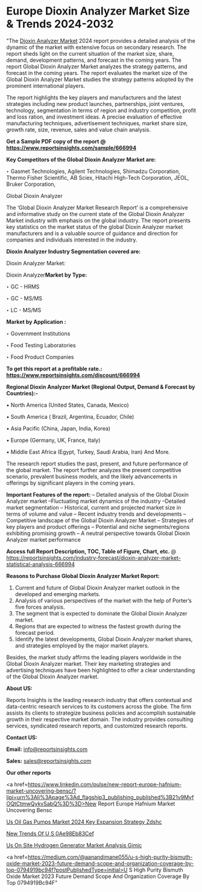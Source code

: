 # Europe Dioxin Analyzer Market Size & Trends 2024-2032

"The <a href=https://www.reportsinsights.com/sample/666994>Dioxin Analyzer Market</a> 2024 report provides a detailed analysis of the dynamic of the market with extensive focus on secondary research. The report sheds light on the current situation of the market size, share, demand, development patterns, and forecast in the coming years. The report Global Dioxin Analyzer Market analyzes the strategy patterns, and forecast in the coming years. The report evaluates the market size of the Global Dioxin Analyzer Market studies the strategy patterns adopted by the prominent international players.

The report highlights the key players and manufacturers and the latest strategies including new product launches, partnerships, joint ventures, technology, segmentation in terms of region and industry competition, profit and loss ration, and investment ideas. A precise evaluation of effective manufacturing techniques, advertisement techniques, market share size, growth rate, size, revenue, sales and value chain analysis.

<strong>Get a Sample PDF copy of the report @ <a href=https://www.reportsinsights.com/sample/666994 style=color:#0000ff;>https://www.reportsinsights.com/sample/666994</a></strong>

<strong>Key Competitors of the Global Dioxin Analyzer Market are:</strong>

‣ Gasmet Technologies, Agilent Technologies, Shimadzu Corporation, Thermo Fisher Scientific, AB Sciex, Hitachi High-Tech Corporation, JEOL, Bruker Corporation,

Global Dioxin Analyzer

The ‘Global Dioxin Analyzer Market Research Report’ is a comprehensive and informative study on the current state of the Global Dioxin Analyzer Market industry with emphasis on the global industry. The report presents key statistics on the market status of the global Dioxin Analyzer market manufacturers and is a valuable source of guidance and direction for companies and individuals interested in the industry.

<strong>Dioxin Analyzer Industry Segmentation covered are:</strong>

Dioxin Analyzer Market: 

Dioxin Analyzer<strong>Market by Type:</strong>

‣ GC - HRMS

‣ GC - MS/MS

‣ LC - MS/MS

<strong>Market by Application :</strong>

‣ Government Institutions

‣ Food Testing Laboratories

‣ Food Product Companies

<strong>To get this report at a profitable rate.: <a href=https://www.reportsinsights.com/discount/666994 style=color:#0000ff;>https://www.reportsinsights.com/discount/666994</a></strong>

<strong>Regional Dioxin Analyzer Market (Regional Output, Demand &amp; Forecast by Countries):-</strong>

• North America (United States, Canada, Mexico)

• South America ( Brazil, Argentina, Ecuador, Chile)

• Asia Pacific (China, Japan, India, Korea)

• Europe (Germany, UK, France, Italy)

• Middle East Africa (Egypt, Turkey, Saudi Arabia, Iran) And More.

The research report studies the past, present, and future performance of the global market. The report further analyzes the present competitive scenario, prevalent business models, and the likely advancements in offerings by significant players in the coming years.

<strong>Important Features of the report:</strong>
– Detailed analysis of the Global Dioxin Analyzer market
–Fluctuating market dynamics of the industry
–Detailed market segmentation
– Historical, current and projected market size in terms of volume and value
– Recent industry trends and developments
– Competitive landscape of the Global Dioxin Analyzer Market
– Strategies of key players and product offerings
– Potential and niche segments/regions exhibiting promising growth
– A neutral perspective towards Global Dioxin Analyzer market performance

<strong>Access full Report Description, TOC, Table of Figure, Chart, etc. </strong>@   <a href=https://reportsinsights.com/industry-forecast/dioxin-analyzer-market-statistical-analysis-666994 style=color:#0000ff;>https://reportsinsights.com/industry-forecast/dioxin-analyzer-market-statistical-analysis-666994</a>

<strong>Reasons to Purchase Global Dioxin Analyzer Market Report:</strong>
1. Current and future of Global Dioxin Analyzer market outlook in the developed and emerging markets.
2. Analysis of various perspectives of the market with the help of Porter’s five forces analysis.
3. The segment that is expected to dominate the Global Dioxin Analyzer market.
4. Regions that are expected to witness the fastest growth during the forecast period.
5. Identify the latest developments, Global Dioxin Analyzer market shares, and strategies employed by the major market players.

Besides, the market study affirms the leading players worldwide in the Global Dioxin Analyzer market. Their key marketing strategies and advertising techniques have been highlighted to offer a clear understanding of the Global Dioxin Analyzer market.

<strong><strong>About US</strong>:</strong>

Reports Insights is the leading research industry that offers contextual and data-centric research services to its customers across the globe. The firm assists its clients to strategize business policies and accomplish sustainable growth in their respective market domain. The industry provides consulting services, syndicated research reports, and customized research reports.

<strong>Contact US:</strong>

<p class=><b>Email:</b> <a href=mailto:info@reportsinsights.com>info@reportsinsights.com</a></p>
<p class=><b>Sales:</b> <a href=mailto:sales@reportsinsights.com>sales@reportsinsights.com</a></p>

<strong>Our other reports</strong>

<a href=https://www.linkedin.com/pulse/new-report-europe-hafnium-market-uncovering-bensc/?lipi=urn%3Ali%3Apage%3Ad_flagship3_publishing_published%3B21v9MyfOQtCtmwQykvSabQ%3D%3D>New Report Europe Hafnium Market Uncovering Bensc</a>

<a href=https://www.linkedin.com/pulse/us-oil-gas-pumps-market-2024-key-expansion-strategy-zdshc/>Us Oil Gas Pumps Market 2024 Key Expansion Strategy Zdshc</a>

<a href=https://medium.com/@akitotamura255/new-trends-of-u-s-0ae98eb83cef>New Trends Of U S 0Ae98Eb83Cef</a>

<a href=https://www.linkedin.com/pulse/us-on-site-hydrogen-generator-market-analysis-gimic/>Us On Site Hydrogen Generator Market Analysis Gimic</a>

<a href=https://medium.com/@aanandimane055/u-s-high-purity-bismuth-oxide-market-2023-future-demand-scope-and-organization-coverage-by-top-0794919bc94f?postPublishedType=initial>U S High Purity Bismuth Oxide Market 2023 Future Demand Scope And Organization Coverage By Top 0794919Bc94F</a>"
